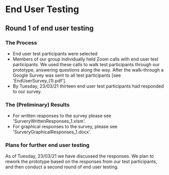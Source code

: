 # End User Testing

## Round 1 of end user testing


### The Process

- End user test participants were selected 
- Members of our group individually held Zoom calls with end user test participants. We used these calls to walk test participants through our prototype, answering questions along the way. After the walk-through a Google Survey was sent to all test participants [see 'EndUserSurvey_(1).pdf']. 
- By Tuesday, 23/03/21 thirteen end user test participants had responded to our survey. 


### The (Preliminary) Results

- For written responses to the survey please see 'SurveryWrittenResponses_1.xlsm'.
- For graphical responses to the survey, please see 'SurveryGraphicalResponses_1.docx'.


### Plans for further end user testing

As of Tuesday, 23/03/21 we have discussed the responses. We plan to rework the prototype based on the responses from our test participants, and then conduct a second round of end user testing. 

